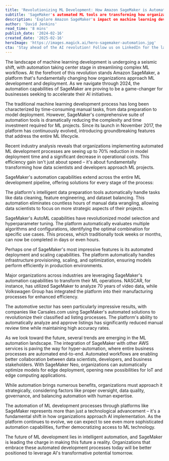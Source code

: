 ```yaml
---
title: 'Revolutionizing ML Development: How Amazon SageMaker is Automating the Future of AI'
subtitle: 'SageMaker's automated ML tools are transforming how organizations build and deploy AI'
description: 'Explore Amazon SageMaker's impact on machine learning development with automation tools that are reducing model deployment times by up to 70%. Learn how major companies like NASCAR and Volkswagen are leveraging these advancements for efficiency and innovation.'
author: 'David Jenkins'
read_time: '8 mins'
publish_date: '2024-02-16'
created_date: '2025-02-16'
heroImage: 'https://images.magick.ai/hero-sagemaker-automation.jpg'
cta: 'Stay ahead of the AI revolution! Follow us on LinkedIn for the latest insights on ML automation and SageMaker developments that are shaping the future of technology.'
---
```


The landscape of machine learning development is undergoing a seismic shift, with automation taking center stage in streamlining complex ML workflows. At the forefront of this revolution stands Amazon SageMaker, a platform that's fundamentally changing how organizations approach ML development and deployment. As we navigate through 2024, the automation capabilities of SageMaker are proving to be a game-changer for businesses seeking to accelerate their AI initiatives.

The traditional machine learning development process has long been characterized by time-consuming manual tasks, from data preparation to model deployment. However, SageMaker's comprehensive suite of automation tools is dramatically reducing the complexity and time investment required for ML projects. Since its launch in November 2017, the platform has continuously evolved, introducing groundbreaking features that address the entire ML lifecycle.

Recent industry analysis reveals that organizations implementing automated ML development processes are seeing up to 70% reduction in model deployment time and a significant decrease in operational costs. This efficiency gain isn't just about speed – it's about fundamentally transforming how data scientists and developers approach ML projects.

SageMaker's automation capabilities extend across the entire ML development pipeline, offering solutions for every stage of the process:

The platform's intelligent data preparation tools automatically handle tasks like data cleaning, feature engineering, and dataset balancing. This automation eliminates countless hours of manual data wrangling, allowing data scientists to focus on more strategic aspects of their projects.

SageMaker's AutoML capabilities have revolutionized model selection and hyperparameter tuning. The platform automatically evaluates multiple algorithms and configurations, identifying the optimal combination for specific use cases. This process, which traditionally took weeks or months, can now be completed in days or even hours.

Perhaps one of SageMaker's most impressive features is its automated deployment and scaling capabilities. The platform automatically handles infrastructure provisioning, scaling, and optimization, ensuring models perform efficiently in production environments.

Major organizations across industries are leveraging SageMaker's automation capabilities to transform their ML operations. NASCAR, for instance, has utilized SageMaker to analyze 70 years of video data, while Volkswagen Group has integrated the platform into their manufacturing processes for enhanced efficiency.

The automotive sector has seen particularly impressive results, with companies like Carsales.com using SageMaker's automated solutions to revolutionize their classified ad listing processes. The platform's ability to automatically analyze and approve listings has significantly reduced manual review time while maintaining high accuracy rates.

As we look toward the future, several trends are emerging in the ML automation landscape. The integration of SageMaker with other AWS services is paving the way for hyper-automation, where entire business processes are automated end-to-end. Automated workflows are enabling better collaboration between data scientists, developers, and business stakeholders. With SageMaker Neo, organizations can automatically optimize models for edge deployment, opening new possibilities for IoT and edge computing applications.

While automation brings numerous benefits, organizations must approach it strategically, considering factors like proper oversight, data quality, governance, and balancing automation with human expertise.

The automation of ML development processes through platforms like SageMaker represents more than just a technological advancement – it's a fundamental shift in how organizations approach AI implementation. As the platform continues to evolve, we can expect to see even more sophisticated automation capabilities, further democratizing access to ML technology.

The future of ML development lies in intelligent automation, and SageMaker is leading the charge in making this future a reality. Organizations that embrace these automated development processes today will be better positioned to leverage AI's transformative potential tomorrow.